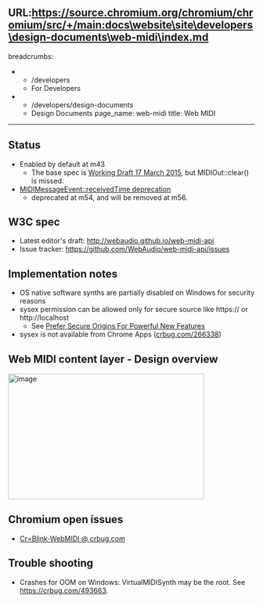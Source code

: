 URL:https://source.chromium.org/chromium/chromium/src/+/main:docs\website\site\developers\design-documents\web-midi\index.md
---
breadcrumbs:
- - /developers
  - For Developers
- - /developers/design-documents
  - Design Documents
page_name: web-midi
title: Web MIDI
---

## Status

*   Enabled by default at m43
    *   The base spec is [Working Draft 17 March
                2015](https://www.w3.org/TR/2015/WD-webmidi-20150317/), but
                MIDIOut::clear() is missed.
*   [MIDIMessageEvent::receivedTime
            deprecation](https://www.chromestatus.com/features/5665772797952000)
    *   deprecated at m54, and will be removed at m56.

## W3C spec

*   Latest editor's draft: <http://webaudio.github.io/web-midi-api>
*   Issue tracker: <https://github.com/WebAudio/web-midi-api/issues>

## Implementation notes

*   OS native software synths are partially disabled on Windows for
            security reasons
*   sysex permission can be allowed only for secure source like https://
            or http://localhost
    *   See [Prefer Secure Origins For Powerful New
                Features](/Home/chromium-security/prefer-secure-origins-for-powerful-new-features)
*   sysex is not available from Chrome Apps
            ([crbug.com/266338](https://crbug.com/266338))

## Web MIDI content layer - Design overview

[<img alt="image"
src="/developers/design-documents/web-midi/Web%20MIDI%20design%20overview%20%281%29.png"
height=256
width=400>](/developers/design-documents/web-midi/Web%20MIDI%20design%20overview%20%281%29.png)

## Chromium open issues

*   [Cr=Blink-WebMIDI @
            crbug.com](https://code.google.com/p/chromium/issues/list?q=Cr%3DBlink-WebMIDI)

## Trouble shooting

*   Crashes for OOM on Windows: VirtualMIDISynth may be the root. See
            <https://crbug.com/493663>.
